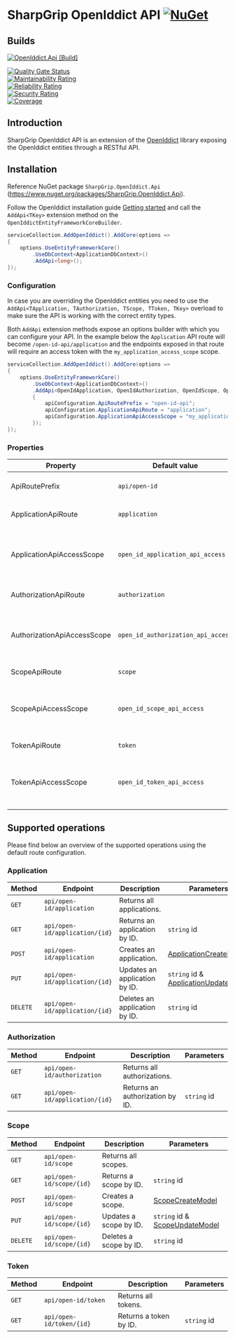 # SharpGrip OpenIddict API [![NuGet](https://img.shields.io/nuget/v/SharpGrip.OpenIddict.Api)](https://www.nuget.org/packages/SharpGrip.OpenIddict.Api)

## Builds

[![OpenIddict.Api [Build]](https://github.com/SharpGrip/OpenIddict.Api/actions/workflows/Build.yaml/badge.svg)](https://github.com/SharpGrip/OpenIddict.Api/actions/workflows/Build.yaml)

[![Quality Gate Status](https://sonarcloud.io/api/project_badges/measure?project=SharpGrip_OpenIddict.Api&metric=alert_status)](https://sonarcloud.io/summary/overall?id=SharpGrip_OpenIddict.Api) \
[![Maintainability Rating](https://sonarcloud.io/api/project_badges/measure?project=SharpGrip_OpenIddict.Api&metric=sqale_rating)](https://sonarcloud.io/summary/overall?id=SharpGrip_OpenIddict.Api) \
[![Reliability Rating](https://sonarcloud.io/api/project_badges/measure?project=SharpGrip_OpenIddict.Api&metric=reliability_rating)](https://sonarcloud.io/summary/overall?id=SharpGrip_OpenIddict.Api) \
[![Security Rating](https://sonarcloud.io/api/project_badges/measure?project=SharpGrip_OpenIddict.Api&metric=security_rating)](https://sonarcloud.io/summary/overall?id=SharpGrip_OpenIddict.Api) \
[![Coverage](https://sonarcloud.io/api/project_badges/measure?project=SharpGrip_OpenIddict.Api&metric=coverage)](https://sonarcloud.io/summary/overall?id=SharpGrip_OpenIddict.Api)

## Introduction

SharpGrip OpenIddict API is an extension of the [OpenIddict](https://github.com/openiddict/openiddict-core) library exposing the OpenIddict entities through a RESTful API.

## Installation

Reference NuGet package `SharpGrip.OpenIddict.Api` (https://www.nuget.org/packages/SharpGrip.OpenIddict.Api).

Follow the OpenIddict installation guide [Getting started](https://documentation.openiddict.com/guides/getting-started.html) and call the `AddApi<TKey>` extension method on
the `OpenIddictEntityFrameworkCoreBuilder`.

```csharp
serviceCollection.AddOpenIddict().AddCore(options =>
{
    options.UseEntityFrameworkCore()
        .UseDbContext<ApplicationDbContext>()
        .AddApi<long>();
});
```

### Configuration

In case you are overriding the OpenIddict entities you need to use the `AddApi<TApplication, TAuthorization, TScope, TToken, TKey>` overload to make sure the API is working with the correct entity
types.

Both `AddApi` extension methods expose an options builder with which you can configure your API. In the example below the `Application` API route will become `/open-id-api/application` and the
endpoints exposed in that route will require an
access token with the `my_application_access_scope` scope.

```csharp
serviceCollection.AddOpenIddict().AddCore(options =>
{
    options.UseEntityFrameworkCore()
        .UseDbContext<ApplicationDbContext>()
        .AddApi<OpenIdApplication, OpenIdAuthorization, OpenIdScope, OpenIdToken, long>(apiConfiguration =>
        {
            apiConfiguration.ApiRoutePrefix = "open-id-api";
            apiConfiguration.ApplicationApiRoute = "application";
            apiConfiguration.ApplicationApiAccessScope = "my_application_access_scope";
        });
});
```

### Properties

| Property                    | Default value                      | Description                                                      |
|-----------------------------|------------------------------------|------------------------------------------------------------------|
| ApiRoutePrefix              | `api/open-id`                      | The prefix used in all the API routes.                           |
| ApplicationApiRoute         | `application`                      | The `Application` API route.                                     |
| ApplicationApiAccessScope   | `open_id_application_api_access`   | The access scope needed to access the `Application` endpoints.   |
| AuthorizationApiRoute       | `authorization`                    | The `Authorization` API route.                                   |
| AuthorizationApiAccessScope | `open_id_authorization_api_access` | The access scope needed to access the `Authorization` endpoints. |
| ScopeApiRoute               | `scope`                            | The `Scope` API route.                                           |
| ScopeApiAccessScope         | `open_id_scope_api_access`         | The access scope needed to access the `Scope` endpoints.         |
| TokenApiRoute               | `token`                            | The `Token` API route.                                           |
| TokenApiAccessScope         | `open_id_token_api_access`         | The access scope needed to access the `Token` endpoints.         |

## Supported operations

Please find below an overview of the supported operations using the default route configuration.

### Application

| Method   | Endpoint                       | Description                   | Parameters                                                                                                        |
|----------|--------------------------------|-------------------------------|-------------------------------------------------------------------------------------------------------------------|
| `GET`    | `api/open-id/application`      | Returns all applications.     |                                                                                                                   |
| `GET`    | `api/open-id/application/{id}` | Returns an application by ID. | `string` id                                                                                                       |
| `POST`   | `api/open-id/application`      | Creates an application.       | [ApplicationCreateModel](../master/OpenIddict.Api.Models/src/Application/ApplicationCreateModel.cs)               |
| `PUT`    | `api/open-id/application/{id}` | Updates an application by ID. | `string` id & [ApplicationUpdateModel](../master/OpenIddict.Api.Models/src/Application/ApplicationUpdateModel.cs) |
| `DELETE` | `api/open-id/application/{id}` | Deletes an application by ID. | `string` id                                                                                                       |

### Authorization

| Method | Endpoint                       | Description                     | Parameters  |
|--------|--------------------------------|---------------------------------|-------------|
| `GET`  | `api/open-id/authorization`    | Returns all authorizations.     |             |
| `GET`  | `api/open-id/application/{id}` | Returns an authorization by ID. | `string` id |

### Scope

| Method   | Endpoint                 | Description            | Parameters                                                                                      |
|----------|--------------------------|------------------------|-------------------------------------------------------------------------------------------------|
| `GET`    | `api/open-id/scope`      | Returns all scopes.    |                                                                                                 |
| `GET`    | `api/open-id/scope/{id}` | Returns a scope by ID. | `string` id                                                                                     |
| `POST`   | `api/open-id/scope`      | Creates a scope.       | [ScopeCreateModel](../master/OpenIddict.Api.Models/src/Scope/ScopeCreateModel.cs)               |
| `PUT`    | `api/open-id/scope/{id}` | Updates a scope by ID. | `string` id & [ScopeUpdateModel](../master/OpenIddict.Api.Models/src/Scope/ScopeUpdateModel.cs) |
| `DELETE` | `api/open-id/scope/{id}` | Deletes a scope by ID. | `string` id                                                                                     |

### Token

| Method | Endpoint                 | Description            | Parameters  |
|--------|--------------------------|------------------------|-------------|
| `GET`  | `api/open-id/token`      | Returns all tokens.    |             |
| `GET`  | `api/open-id/token/{id}` | Returns a token by ID. | `string` id |

